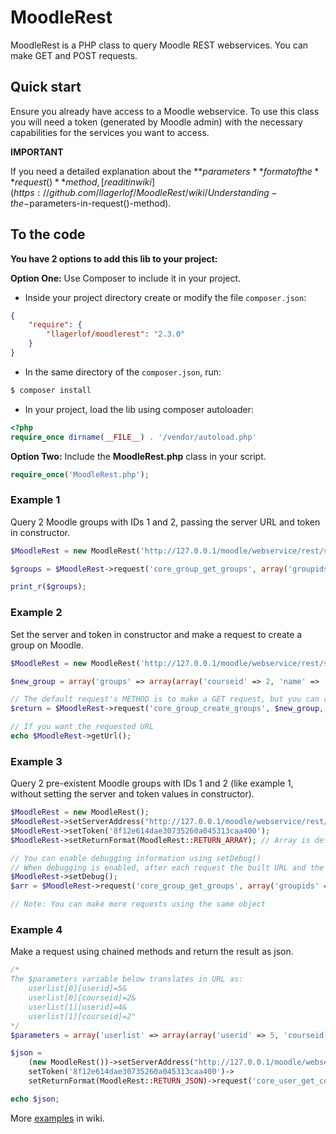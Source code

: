 # MoodleRest

MoodleRest is a PHP class to query Moodle REST webservices. You can make GET and POST requests.

## Quick start

Ensure you already have access to a Moodle webservice. To use this class you will need a token (generated by Moodle admin) with the necessary capabilities for the services you want to access.

**IMPORTANT**

If you need a detailed explanation about the **$parameters** format of the **request()** method, [read it in wiki](https://github.com/llagerlof/MoodleRest/wiki/Understanding-the-$parameters-in-request()-method).

## To the code

**You have 2 options to add this lib to your project:**

**Option One:** Use Composer to include it in your project.

- Inside your project directory create or modify the file `composer.json`:

```json
{
    "require": {
        "llagerlof/moodlerest": "2.3.0"
    }
}
```

- In the same directory of the `composer.json`, run:
```bash
$ composer install
```

- In your project, load the lib using composer autoloader:

```php
<?php
require_once dirname(__FILE__) . '/vendor/autoload.php'
```

**Option Two:** Include the **MoodleRest.php** class in your script.

```php
require_once('MoodleRest.php');
```



### Example 1

Query 2 Moodle groups with IDs 1 and 2, passing the server URL and token in constructor.

```php
$MoodleRest = new MoodleRest('http://127.0.0.1/moodle/webservice/rest/server.php', '8f12e614dae30735260a045313caa400');

$groups = $MoodleRest->request('core_group_get_groups', array('groupids' => array(1,2)));

print_r($groups);
```

### Example 2

Set the server and token in constructor and make a request to create a group on Moodle.

```php
$MoodleRest = new MoodleRest('http://127.0.0.1/moodle/webservice/rest/server.php', '8f12e614dae30735260a045313caa400');

$new_group = array('groups' => array(array('courseid' => 2, 'name' => 'Group name', 'description' => 'Group description')));

// The default request's METHOD is to make a GET request, but you can change it to POST. This is recommended when inserting and updating data.
$return = $MoodleRest->request('core_group_create_groups', $new_group, MoodleRest::METHOD_POST);

// If you want the requested URL
echo $MoodleRest->getUrl();
```

### Example 3

Query 2 pre-existent Moodle groups with IDs 1 and 2 (like example 1, without setting the server and token values in constructor).

```php
$MoodleRest = new MoodleRest();
$MoodleRest->setServerAddress("http://127.0.0.1/moodle/webservice/rest/server.php");
$MoodleRest->setToken('8f12e614dae30735260a045313caa400');
$MoodleRest->setReturnFormat(MoodleRest::RETURN_ARRAY); // Array is default. You can use RETURN_JSON or RETURN_XML too.

// You can enable debugging information using setDebug()
// When debugging is enabled, after each request the built URL and the result returned by the webservice function are printed to the standard output.
$MoodleRest->setDebug();
$arr = $MoodleRest->request('core_group_get_groups', array('groupids' => array(1,2)), MoodleRest::METHOD_GET);

// Note: You can make more requests using the same object
```

### Example 4

Make a request using chained methods and return the result as json.

```php
/*
The $parameters variable below translates in URL as:
    userlist[0][userid]=5&
    userlist[0][courseid]=2&
    userlist[1][userid]=4&
    userlist[1][courseid]=2"
*/
$parameters = array('userlist' => array(array('userid' => 5, 'courseid' => 2), array('userid' => 4, 'courseid' => 2)));

$json =
    (new MoodleRest())->setServerAddress("http://127.0.0.1/moodle/webservice/rest/server.php")->
    setToken('8f12e614dae30735260a045313caa400')->
    setReturnFormat(MoodleRest::RETURN_JSON)->request('core_user_get_course_user_profiles', $parameters);

echo $json;
```

More [examples](https://github.com/llagerlof/MoodleRest/wiki/MoodleRest-examples) in wiki.
